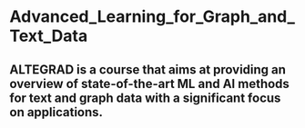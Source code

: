 # Advanced_Learning_for_Graph_and_Text_Data

## ALTEGRAD is a course that aims at providing an overview of state-of-the-art ML and AI methods for text and graph data with a significant focus on applications.

